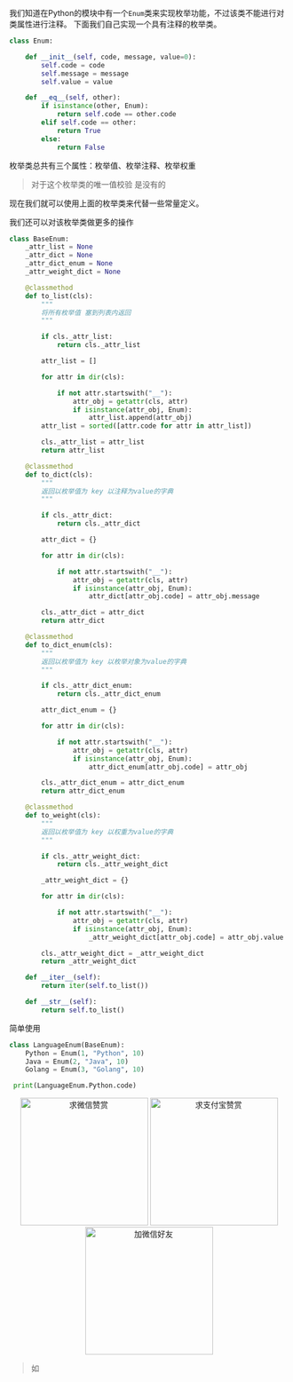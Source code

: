 我们知道在Python的模块中有一个`Enum`类来实现枚举功能，不过该类不能进行对类属性进行注释。
下面我们自己实现一个具有注释的枚举类。

```python
class Enum:

    def __init__(self, code, message, value=0):
        self.code = code
        self.message = message
        self.value = value

    def __eq__(self, other):
        if isinstance(other, Enum):
            return self.code == other.code
        elif self.code == other:
            return True
        else:
            return False
```
枚举类总共有三个属性：枚举值、枚举注释、枚举权重
> 对于这个枚举类的唯一值校验 是没有的

现在我们就可以使用上面的枚举类来代替一些常量定义。

我们还可以对该枚举类做更多的操作
```python
class BaseEnum:
    _attr_list = None
    _attr_dict = None
    _attr_dict_enum = None
    _attr_weight_dict = None

    @classmethod
    def to_list(cls):
        """
        将所有枚举值 塞到列表内返回
        """

        if cls._attr_list:
            return cls._attr_list

        attr_list = []

        for attr in dir(cls):

            if not attr.startswith("__"):
                attr_obj = getattr(cls, attr)
                if isinstance(attr_obj, Enum):
                    attr_list.append(attr_obj)
        attr_list = sorted([attr.code for attr in attr_list])

        cls._attr_list = attr_list
        return attr_list

    @classmethod
    def to_dict(cls):
        """
        返回以枚举值为 key 以注释为value的字典
        """

        if cls._attr_dict:
            return cls._attr_dict

        attr_dict = {}

        for attr in dir(cls):

            if not attr.startswith("__"):
                attr_obj = getattr(cls, attr)
                if isinstance(attr_obj, Enum):
                    attr_dict[attr_obj.code] = attr_obj.message

        cls._attr_dict = attr_dict
        return attr_dict

    @classmethod
    def to_dict_enum(cls):
        """
        返回以枚举值为 key 以枚举对象为value的字典
        """

        if cls._attr_dict_enum:
            return cls._attr_dict_enum

        attr_dict_enum = {}

        for attr in dir(cls):

            if not attr.startswith("__"):
                attr_obj = getattr(cls, attr)
                if isinstance(attr_obj, Enum):
                    attr_dict_enum[attr_obj.code] = attr_obj

        cls._attr_dict_enum = attr_dict_enum
        return attr_dict_enum

    @classmethod
    def to_weight(cls):
        """
        返回以枚举值为 key 以权重为value的字典
        """

        if cls._attr_weight_dict:
            return cls._attr_weight_dict

        _attr_weight_dict = {}

        for attr in dir(cls):

            if not attr.startswith("__"):
                attr_obj = getattr(cls, attr)
                if isinstance(attr_obj, Enum):
                    _attr_weight_dict[attr_obj.code] = attr_obj.value

        cls._attr_weight_dict = _attr_weight_dict
        return _attr_weight_dict

    def __iter__(self):
        return iter(self.to_list())

    def __str__(self):
        return self.to_list()

```

简单使用
```python
class LanguageEnum(BaseEnum):
    Python = Enum(1, "Python", 10)
    Java = Enum(2, "Java", 10)
    Golang = Enum(3, "Golang", 10)

 print(LanguageEnum.Python.code)
```


<div  style="text-align: center;">    
<img src="https://s1.ax1x.com/2020/06/25/NwjAbj.jpg" alt="求微信赞赏" border="0"  width="230" height="230" />
<img src="https://s1.ax1x.com/2020/06/25/NwjvyF.jpg" alt="求支付宝赞赏" border="0"  width="230" height="230"/>
<img src="https://s1.ax1x.com/2020/06/25/Nwv8l8.jpg" alt="加微信好友" border="0" width="230" height="230"/>
</div>

> 如